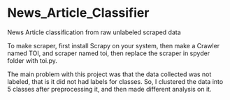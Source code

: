 # News_Article_Classifier
News Article classification from raw unlabeled scraped data

To make scraper, first install Scrapy on your system, then make a Crawler named TOI, and scraper named toi, then replace the scraper in spyder folder with toi.py.

The main problem with this project was that the data collected was not labeled, that is it did not had labels for classes. So, I clustered the data into 5 classes after preprocessing it, and then made different analysis on it.
